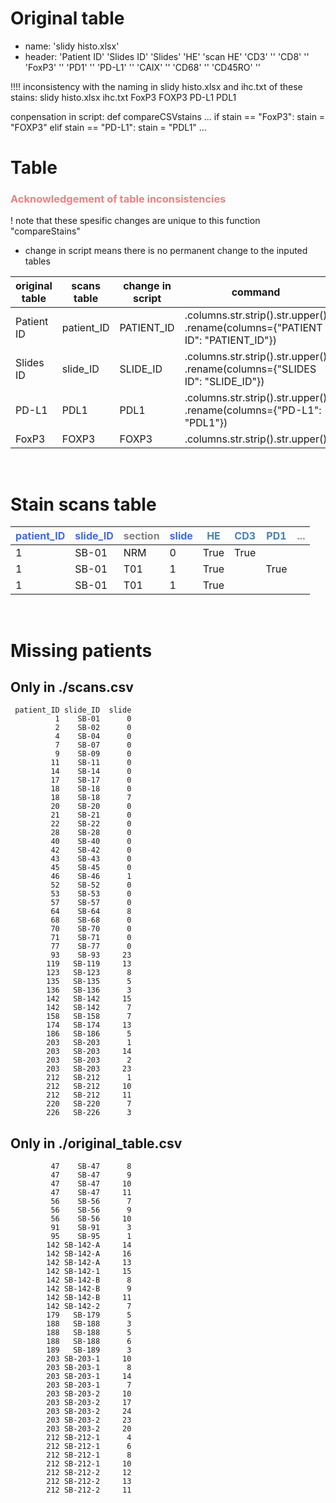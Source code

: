 # Original table
- name: 'slidy histo.xlsx'
- header: 'Patient ID'	'Slides ID'	'Slides'	'HE'	'scan HE'	'CD3'	''	'CD8'	''	'FoxP3'	''	'PD1'	''	'PD-L1'	''	'CAIX'	''	'CD68'	''	'CD45RO'	''

!!!! inconsistency with the naming in slidy histo.xlsx and ihc.txt of these stains:
slidy histo.xlsx    ihc.txt
FoxP3               FOXP3
PD-L1               PDL1

conpensation in script:
def compareCSVstains
...
    if stain == "FoxP3":
        stain = "FOXP3"
    elif stain == "PD-L1":
        stain = "PDL1"
...


# Table
### <span style="color: lightcoral;">Acknowledgement of table inconsistencies</span>
! note that these spesific changes are unique to this function "compareStains"
- change in script means there is no permanent change to the inputed tables

original table | scans table | change in script | command
| --- | --- | --- | ----
Patient ID | patient_ID | PATIENT_ID | .columns.str.strip().str.upper() </br> .rename(columns={"PATIENT ID": "PATIENT_ID"})  
Slides ID | slide_ID | SLIDE_ID | .columns.str.strip().str.upper() </br> .rename(columns={"SLIDES ID": "SLIDE_ID"})
PD-L1 | PDL1 | PDL1 | .columns.str.strip().str.upper() </br> .rename(columns={"PD-L1": "PDL1"})
FoxP3 | FOXP3 | FOXP3 | .columns.str.strip().str.upper() </br>

</br>

# Stain scans table
<span style="color: royalblue;">patient_ID</span> | <span style="color: royalblue;">slide_ID</span> | <span style="color: grey;">section</span> | <span style="color: royalblue;">slide</span> | <span style="color: steelblue;"> HE</span> | <span style="color: steelblue;">CD3</span> | <span style="color: steelblue;">PD1</span> | <span style="color: grey;">...</span>
| --- | --- | --- | --- | --- | --- | --- | --- 
| 1 | SB-01 | NRM | 0 | True | True | 
| 1 | SB-01 | T01 | 1 | True |  | True
| 1 | SB-01 | T01 | 1 | True |  | 

</br>

# Missing patients
## Only in ./scans.csv
```
 patient_ID slide_ID  slide
          1    SB-01      0
          2    SB-02      0
          4    SB-04      0
          7    SB-07      0
          9    SB-09      0
         11    SB-11      0
         14    SB-14      0
         17    SB-17      0
         18    SB-18      0
         18    SB-18      7
         20    SB-20      0
         21    SB-21      0
         22    SB-22      0
         28    SB-28      0
         40    SB-40      0
         42    SB-42      0
         43    SB-43      0
         45    SB-45      0
         46    SB-46      1
         52    SB-52      0
         53    SB-53      0
         57    SB-57      0
         64    SB-64      8
         68    SB-68      0
         70    SB-70      0
         71    SB-71      0
         77    SB-77      0
         93    SB-93     23
        119   SB-119     13
        123   SB-123      8
        135   SB-135      5
        136   SB-136      3
        142   SB-142     15
        142   SB-142      7
        158   SB-158      7
        174   SB-174     13
        186   SB-186      5
        203   SB-203      1
        203   SB-203     14
        203   SB-203      2
        203   SB-203     23
        212   SB-212      1
        212   SB-212     10
        212   SB-212     11
        220   SB-220      7
        226   SB-226      3
```
## Only in ./original_table.csv
```
         47    SB-47      8
         47    SB-47      9
         47    SB-47     10
         47    SB-47     11
         56    SB-56      7
         56    SB-56      9
         56    SB-56     10
         91    SB-91      3
         95    SB-95      1
        142 SB-142-A     14
        142 SB-142-A     16
        142 SB-142-A     13
        142 SB-142-1     15
        142 SB-142-B      8
        142 SB-142-B      9
        142 SB-142-B     11
        142 SB-142-2      7
        179   SB-179      5
        188   SB-188      3
        188   SB-188      5
        188   SB-188      6
        189   SB-189      3
        203 SB-203-1     10
        203 SB-203-1      8
        203 SB-203-1     14
        203 SB-203-1      7
        203 SB-203-2     10
        203 SB-203-2     17
        203 SB-203-2     24
        203 SB-203-2     23
        203 SB-203-2     20
        212 SB-212-1      4
        212 SB-212-1      6
        212 SB-212-1      8
        212 SB-212-1     10
        212 SB-212-2     12
        212 SB-212-2     13
        212 SB-212-2     11
```